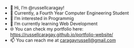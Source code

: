 - 👋 Hi, I’m @russellcaragay!
- 🏫 Currently, a Fourth Year Computer Engineering Student
- 👀 I’m interested in Programmig
- 🌱 I’m currently learning Web Development
- 🌐 You can check my portfolio here: https://russellcaragay.github.io/portfolio-website/
- 📫 You can reach me at caragayrussell@gmail.com 

<!---
russellcaragay/russellcaragay is a ✨ special ✨ repository because its `README.md` (this file) appears on your GitHub profile.
You can click the Preview link to take a look at your changes.
--->
